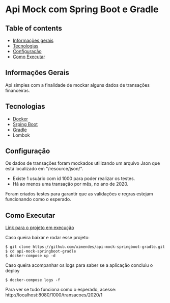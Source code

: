 # Api Mock com Spring Boot e Gradle

## Table of contents
* [Informações gerais](#informaes-gerais)
* [Tecnologias](#tecnologias)
* [Configuração](#configuracao)
* [Como Executar](#como-executar)

## Informações Gerais
Api simples com a finalidade de mockar alguns dados de transações financeiras.

## Tecnologias
* [Docker](https://www.docker.com/)
* [Srping Boot](https://spring.io/projects/spring-boot)
* [Gradle](https://gradle.org/)
* Lombok

## Configuração

Os dados de transações foram mockados utilizando um arquivo Json que está localizado em "/resource/json/".

* Existe 1 usuário com id 1000 para poder realizar os testes.
* Há ao menos uma transação por mês, no ano de 2020.

Foram criados testes para garantir que as validações e regras estejam funcionando como o esperado.

## Como Executar
[Link para o projeto em execução](https://mocktransaction.herokuapp.com/1000/transacoes/2020/1)

Caso queira baixar e rodar esse projeto:
```
$ git clone https://github.com/ximendes/api-mock-springboot-gradle.git
$ cd api-mock-springboot-gradle
$ docker-compose up -d
```
Caso queira acompanhar os logs para saber se a aplicação concluiu o deploy
```
$ docker-compose logs -f
```

Para ver se tudo funciona como o esperado, acesse: http://localhost:8080/1000/transacoes/2020/1

